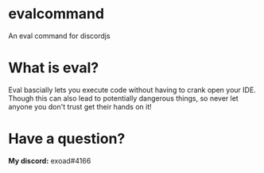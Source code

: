 # evalcommand
An eval command for discordjs

# What is eval?
Eval bascially lets you execute code without having to crank open your IDE.
Though this can also lead to potentially dangerous things, so never let anyone you don't trust get their hands on it!

# Have a question?

**My discord:** exoad#4166
